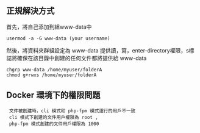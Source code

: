 ## 正規解決方式

首先，將自己添加到組www-data中
```
usermod -a -G www-data (your username)
```
然後，將資料夾群組設定為 www-data
提供讀，寫，enter-directory權限，s標誌將確保在該目錄中創建的任何文件都將提供給 www-data
```
chgrp www-data /home/myuser/folderA
chmod g+rwxs /home/myuser/folderA
```

## Docker 環境下的權限問題
```
 文件被創建時，cli 模式和 php-fpm 模式運行的用戶不一致
 cli 模式下創建的文件用戶權限為 root , 
 php-fpm 模式創建的文件用戶權限為 1000
```
 
